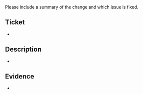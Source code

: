 Please include a summary of the change and which issue is fixed. 

## Ticket
- 

## Description
- 

## Evidence
- 
